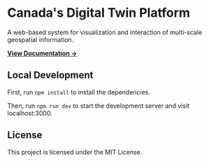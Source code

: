 # Canada's Digital Twin Platform

A web-based system for visualization and interaction of multi-scale geospatial information.

[**View Documentation →**](https://canada-digital-twin.vercel.app)

## Local Development

First, run `npm install` to install the dependencies.

Then, run `npm run dev` to start the development server and visit localhost:3000.

## License

This project is licensed under the MIT License.

